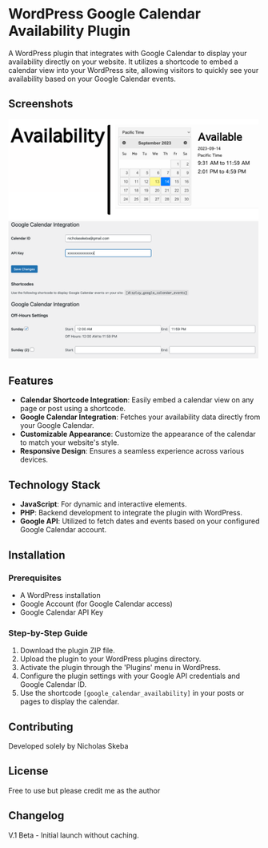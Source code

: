 # WordPress Google Calendar Availability Plugin

A WordPress plugin that integrates with Google Calendar to display your availability directly on your website. It utilizes a shortcode to embed a calendar view into your WordPress site, allowing visitors to quickly see your availability based on your Google Calendar events.

## Screenshots

<img style="width:500px;" src="https://github.com/nikaskeba/wordpress-gcal-availability/blob/main/Screenshot%202023-09-13%20at%203.07.38%20PM.png"><img style="width:500px;" src="https://github.com/nikaskeba/wordpress-gcal-availability/blob/main/Screenshot%202023-09-13%20at%203.17.29%20PM.png">

## Features

- **Calendar Shortcode Integration**: Easily embed a calendar view on any page or post using a shortcode.
- **Google Calendar Integration**: Fetches your availability data directly from your Google Calendar.
- **Customizable Appearance**: Customize the appearance of the calendar to match your website's style.
- **Responsive Design**: Ensures a seamless experience across various devices.

## Technology Stack

- **JavaScript**: For dynamic and interactive elements.
- **PHP**: Backend development to integrate the plugin with WordPress.
- **Google API**: Utilized to fetch dates and events based on your configured Google Calendar account.

## Installation

### Prerequisites

- A WordPress installation
- Google Account (for Google Calendar access)
- Google Calendar API Key
  
### Step-by-Step Guide

1. Download the plugin ZIP file.
2. Upload the plugin to your WordPress plugins directory.
3. Activate the plugin through the 'Plugins' menu in WordPress.
4. Configure the plugin settings with your Google API credentials and Google Calendar ID.
5. Use the shortcode `[google_calendar_availability]` in your posts or pages to display the calendar.

## Contributing

Developed solely by Nicholas Skeba

## License

Free to use but please credit me as the author

## Changelog

V.1 Beta - Initial launch without caching.
